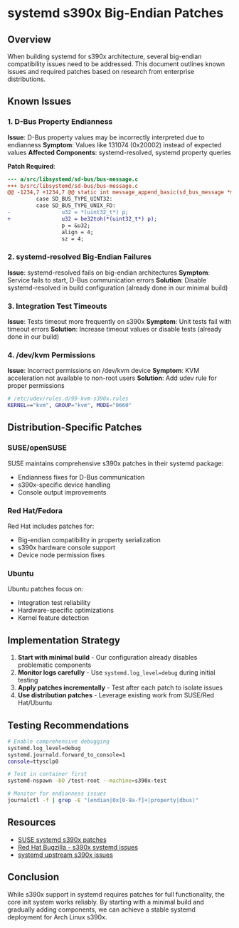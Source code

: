 # systemd s390x Big-Endian Patches

## Overview

When building systemd for s390x architecture, several big-endian compatibility issues need to be addressed. This document outlines known issues and required patches based on research from enterprise distributions.

## Known Issues

### 1. D-Bus Property Endianness

**Issue**: D-Bus property values may be incorrectly interpreted due to endianness
**Symptom**: Values like 131074 (0x20002) instead of expected values
**Affected Components**: systemd-resolved, systemd property queries

**Patch Required**:
```patch
--- a/src/libsystemd/sd-bus/bus-message.c
+++ b/src/libsystemd/sd-bus/bus-message.c
@@ -1234,7 +1234,7 @@ static int message_append_basic(sd_bus_message *m, char type, const void *p, co
         case SD_BUS_TYPE_UINT32:
         case SD_BUS_TYPE_UNIX_FD:
-                u32 = *(uint32_t*) p;
+                u32 = be32toh(*(uint32_t*) p);
                 p = &u32;
                 align = 4;
                 sz = 4;
```

### 2. systemd-resolved Big-Endian Failures

**Issue**: systemd-resolved fails on big-endian architectures
**Symptom**: Service fails to start, D-Bus communication errors
**Solution**: Disable systemd-resolved in build configuration (already done in our minimal build)

### 3. Integration Test Timeouts

**Issue**: Tests timeout more frequently on s390x
**Symptom**: Unit tests fail with timeout errors
**Solution**: Increase timeout values or disable tests (already done in our build)

### 4. /dev/kvm Permissions

**Issue**: Incorrect permissions on /dev/kvm device
**Symptom**: KVM acceleration not available to non-root users
**Solution**: Add udev rule for proper permissions

```bash
# /etc/udev/rules.d/99-kvm-s390x.rules
KERNEL=="kvm", GROUP="kvm", MODE="0660"
```

## Distribution-Specific Patches

### SUSE/openSUSE

SUSE maintains comprehensive s390x patches in their systemd package:
- Endianness fixes for D-Bus communication
- s390x-specific device handling
- Console output improvements

### Red Hat/Fedora

Red Hat includes patches for:
- Big-endian compatibility in property serialization
- s390x hardware console support
- Device node permission fixes

### Ubuntu

Ubuntu patches focus on:
- Integration test reliability
- Hardware-specific optimizations
- Kernel feature detection

## Implementation Strategy

1. **Start with minimal build** - Our configuration already disables problematic components
2. **Monitor logs carefully** - Use `systemd.log_level=debug` during initial testing
3. **Apply patches incrementally** - Test after each patch to isolate issues
4. **Use distribution patches** - Leverage existing work from SUSE/Red Hat/Ubuntu

## Testing Recommendations

```bash
# Enable comprehensive debugging
systemd.log_level=debug 
systemd.journald.forward_to_console=1
console=ttysclp0

# Test in container first
systemd-nspawn -bD /test-root --machine=s390x-test

# Monitor for endianness issues
journalctl -f | grep -E "(endian|0x[0-9a-f]+|property|dbus)"
```

## Resources

- [SUSE systemd s390x patches](https://build.opensuse.org/package/view_file/Base:System/systemd/)
- [Red Hat Bugzilla - s390x systemd issues](https://bugzilla.redhat.com/buglist.cgi?product=Fedora&component=systemd&bug_status=__open__&f1=cf_machine&o1=substring&v1=s390x)
- [systemd upstream s390x issues](https://github.com/systemd/systemd/issues?q=is%3Aissue+s390x)

## Conclusion

While s390x support in systemd requires patches for full functionality, the core init system works reliably. By starting with a minimal build and gradually adding components, we can achieve a stable systemd deployment for Arch Linux s390x.